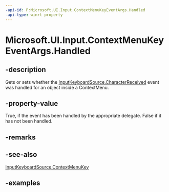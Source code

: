```yaml
---
-api-id: P:Microsoft.UI.Input.ContextMenuKeyEventArgs.Handled
-api-type: winrt property
---
```


# Microsoft.UI.Input.ContextMenuKeyEventArgs.Handled

<!--
public bool Handled { get; set; }
-->

## -description

Gets or sets whether the [InputKeyboardSource.CharacterReceived](inputkeyboardsource_characterreceived.md) event was handled for an object inside a ContextMenu.

## -property-value

True, if the event has been handled by the appropriate delegate. False if it has not been handled.

## -remarks

## -see-also

[InputKeyboardSource.ContextMenuKey](inputkeyboardsource_contextmenukey.md)

## -examples

